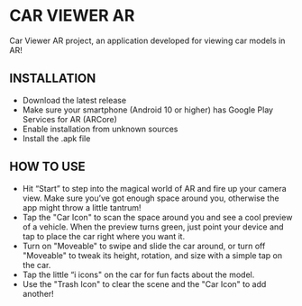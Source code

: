 # CAR VIEWER AR
Car Viewer AR project, an application developed for viewing car models in AR!

## INSTALLATION
- Download the latest release
- Make sure your smartphone (Android 10 or higher) has Google Play Services for AR (ARCore)
- Enable installation from unknown sources
- Install the .apk file

## HOW TO USE
- Hit “Start” to step into the magical world of AR and fire up your camera view. Make sure you’ve got enough space around you, otherwise the app might throw a little tantrum!
- Tap the "Car Icon" to scan the space around you and see a cool preview of a vehicle. When the preview turns green, just point your device and tap to place the car right where you want it.
- Turn on "Moveable" to swipe and slide the car around, or turn off "Moveable" to tweak its height, rotation, and size with a simple tap on the car.
- Tap the little “i icons" on the car for fun facts about the model.
- Use the "Trash Icon" to clear the scene and the "Car Icon" to add another!

